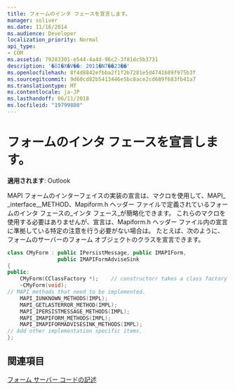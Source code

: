 ```yaml
---
title: フォームのインタ フェースを宣言します。
manager: soliver
ms.date: 11/16/2014
ms.audience: Developer
localization_priority: Normal
api_type:
- COM
ms.assetid: 79283301-e544-4a4d-96c2-3f81dc5b3731
description: '�ŏI�X�V��: 2011�N7��23��'
ms.openlocfilehash: 8f4d8842efbba2f1f2b7281e5d4741b89f975b3f
ms.sourcegitcommit: 9d60cd82b5413446e5bc8ace2cd689f683fb41a7
ms.translationtype: MT
ms.contentlocale: ja-JP
ms.lasthandoff: 06/11/2018
ms.locfileid: "19799880"
---
```

# <a name="declaring-form-interfaces"></a>フォームのインタ フェースを宣言します。

  
  
**適用されます**: Outlook 
  
MAPI フォームのインターフェイスの実装の宣言は、マクロを使用して、MAPI_ _interface__METHOD、Mapiform.h ヘッダー ファイルで定義されているフォームのインタ フェースの_インタ フェース_が簡略化できます。 これらのマクロを使用する必要はありませんが、宣言は、Mapiform.h ヘッダー ファイル内の宣言に準拠している特定の注意を行う必要がない場合は。 たとえば、次のように、フォームのサーバーのフォーム オブジェクトのクラスを宣言できます。 
  
```cpp
class CMyForm : public IPersistMessage, public IMAPIForm,
                public IMAPIFormAdviseSink
{
public:
    CMyForm(CClassFactory *);    // constructorr takes a class factory object
    ~CMyForm(void);
// MAPI methods that need to be implemented.
    MAPI_IUNKNOWN_METHODS(IMPL);
    MAPI_GETLASTERROR_METHOD(IMPL);
    MAPI_IPERSISTMESSAGE_METHODS(IMPL);
    MAPI_IMAPIFORM_METHODS(IMPL);
    MAPI_IMAPIFORMADVISESINK_METHODS(IMPL);
// Add other implementation specific items.
};

```

## <a name="see-also"></a>関連項目



[フォーム サーバー コードの記述](writing-form-server-code.md)

